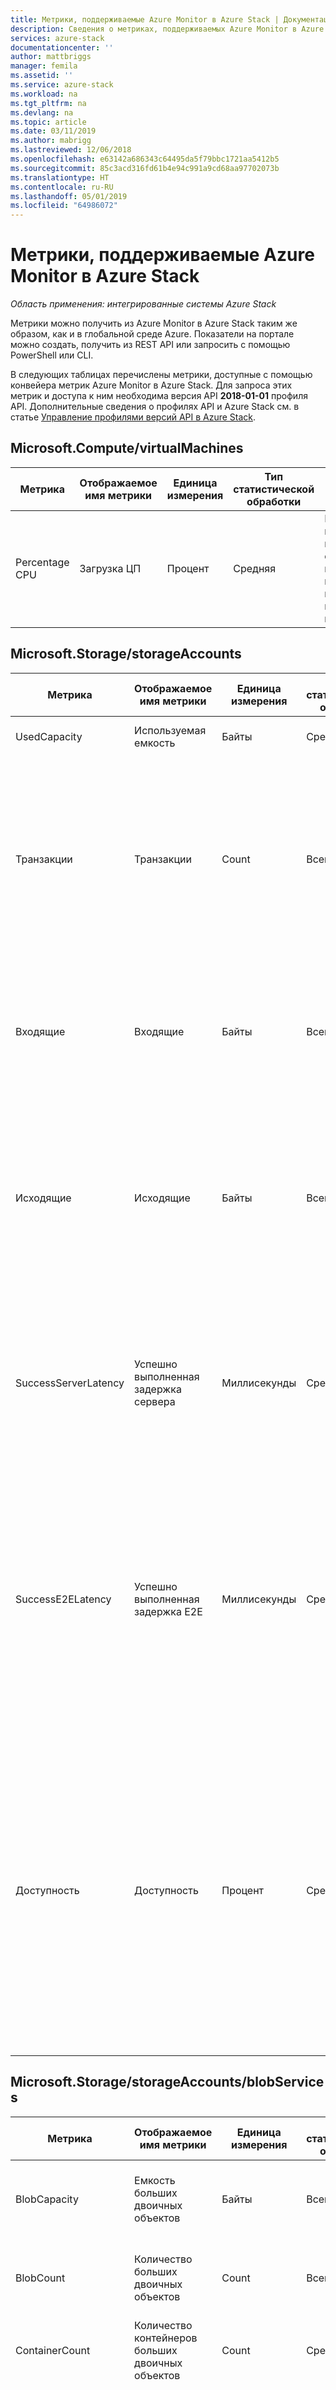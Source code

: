 ```yaml
---
title: Метрики, поддерживаемые Azure Monitor в Azure Stack | Документация Майкрософт
description: Сведения о метриках, поддерживаемых Azure Monitor в Azure Stack.
services: azure-stack
documentationcenter: ''
author: mattbriggs
manager: femila
ms.assetid: ''
ms.service: azure-stack
ms.workload: na
ms.tgt_pltfrm: na
ms.devlang: na
ms.topic: article
ms.date: 03/11/2019
ms.author: mabrigg
ms.lastreviewed: 12/06/2018
ms.openlocfilehash: e63142a686343c64495da5f79bbc1721aa5412b5
ms.sourcegitcommit: 85c3acd316fd61b4e94c991a9cd68aa97702073b
ms.translationtype: HT
ms.contentlocale: ru-RU
ms.lasthandoff: 05/01/2019
ms.locfileid: "64986072"
---
```

# <a name="supported-metrics-with-azure-monitor-on-azure-stack"></a>Метрики, поддерживаемые Azure Monitor в Azure Stack

*Область применения: интегрированные системы Azure Stack*

Метрики можно получить из Azure Monitor в Azure Stack таким же образом, как и в глобальной среде Azure. Показатели на портале можно создать, получить из REST API или запросить с помощью PowerShell или CLI.

В следующих таблицах перечислены метрики, доступные с помощью конвейера метрик Azure Monitor в Azure Stack. Для запроса этих метрик и доступа к ним необходима версия API **2018-01-01** профиля API. Дополнительные сведения о профилях API и Azure Stack см. в статье [Управление профилями версий API в Azure Stack](azure-stack-version-profiles.md).

## <a name="microsoftcomputevirtualmachines"></a>Microsoft.Compute/virtualMachines

| Метрика | Отображаемое имя метрики | Единица измерения | Тип статистической обработки | ОПИСАНИЕ | Измерения |
|----------------|---------------------|---------|------------------|-----------------------------------------------------------------------------------------------|---------------|
| Percentage CPU | Загрузка ЦП | Процент | Средняя | Процент выделенных вычислительных единиц, которые в настоящее время используются виртуальными машинами. | Нет измерений |

## <a name="microsoftstoragestorageaccounts"></a>Microsoft.Storage/storageAccounts

| Метрика | Отображаемое имя метрики | Единица измерения | Тип статистической обработки | ОПИСАНИЕ | Измерения |
|----------------------|------------------------|--------------|------------------|---------------------------------------------------------------------------------------------------------------------------------------------------------------------------------------------------------------------------------------------------------------------------------------------------------------------------------------------------------------------------------|--------------------------------|
| UsedCapacity | Используемая емкость | Байты | Средняя | Используемая емкость учетной записи | Нет измерений |
| Транзакции | Транзакции | Count | Всего | Количество запросов к службе хранения или указанной операции API. Это число включает успешные и неудачные запросы, а также запросы, вызвавшие ошибку. Используйте измерение ResponseType для различных типов ответа. | ResponseType, GeoType, ApiName |
| Входящие | Входящие | Байты | Всего | Объем входящих данных в байтах. Это количество включает входящий трафик из внешнего клиента в службу хранилища Azure, а также входящий трафик в пределах Azure. | GeoType, ApiName |
| Исходящие | Исходящие | Байты | Всего | Объем входящих данных в байтах. Это количество включает исходящий трафик из внешнего клиента в службу хранилища Azure, а также исходящий трафик в пределах Azure. В результате это количество не отражает исходящий трафик для тарификации. | GeoType, ApiName |
| SuccessServerLatency | Успешно выполненная задержка сервера | Миллисекунды | Средняя | Средняя задержка, используемая службой хранилища Azure для обработки успешного запроса, в миллисекундах. Это значение не включает сетевую задержку, указанную в метрике AverageE2ELatency. | GeoType, ApiName |
| SuccessE2ELatency | Успешно выполненная задержка E2E | Миллисекунды | Средняя | Средняя совокупная задержка успешных запросов к службе хранения или указанной операции API в миллисекундах. Это значение включает необходимое время обработки в пределах службы хранилища Azure для считывания запроса, отправки ответа и получения подтверждения ответа. | GeoType, ApiName |
| Доступность | Доступность | Процент | Средняя | Процент доступности службы хранения или указанной операции API. Доступность рассчитывается следующим образом: общее значение запросов для тарификации делится на количество применимых запросов, включая те, которые вызвали непредвиденные ошибки. Все непредвиденные ошибки приводят к снижению уровня доступности службы хранения или указанной операции API. | GeoType, ApiName |

## <a name="microsoftstoragestorageaccountsblobservices"></a>Microsoft.Storage/storageAccounts/blobServices

| Метрика | Отображаемое имя метрики | Единица измерения | Тип статистической обработки | ОПИСАНИЕ | Измерения |
|----------------------|------------------------|--------------|------------------|---------------------------------------------------------------------------------------------------------------------------------------------------------------------------------------------------------------------------------------------------------------------------------------------------------------------------------------------------------------------------------|--------------------------------|
| BlobCapacity | Емкость больших двоичных объектов | Байты | Всего | Объем хранилища, используемый службой BLOB-объектов учетной записи хранения, в байтах. | BlobType |
| BlobCount | Количество больших двоичных объектов | Count | Всего | Количество больших двоичных объектов в службе BLOB-объектов учетной записи хранения. | BlobType |
| ContainerCount | Количество контейнеров больших двоичных объектов | Count | Средняя | Количество контейнеров в службе BLOB-объектов учетной записи хранения. | Нет измерений |
| Транзакции | Транзакции | Count | Всего | Количество запросов к службе хранения или указанной операции API. Это число включает успешные и неудачные запросы, а также запросы, вызвавшие ошибку. Используйте измерение ResponseType для различных типов ответа. | ResponseType, GeoType, ApiName |
| Входящие | Входящие | Байты | Всего | Объем входящих данных в байтах. Это количество включает входящий трафик из внешнего клиента в службу хранилища Azure, а также входящий трафик в пределах Azure. | GeoType, ApiName |
| Исходящие | Исходящие | Байты | Всего | Объем входящих данных в байтах. Это количество включает исходящий трафик из внешнего клиента в службу хранилища Azure, а также исходящий трафик в пределах Azure. В результате это количество не отражает исходящий трафик для тарификации. | GeoType, ApiName |
| SuccessServerLatency | Успешно выполненная задержка сервера | Миллисекунды | Средняя | Средняя задержка, используемая службой хранилища Azure для обработки успешного запроса, в миллисекундах. Это значение не включает сетевую задержку, указанную в метрике AverageE2ELatency. | GeoType, ApiName |
| SuccessE2ELatency | Успешно выполненная задержка E2E | Миллисекунды | Средняя | Средняя совокупная задержка успешных запросов к службе хранения или указанной операции API в миллисекундах. Это значение включает необходимое время обработки в пределах службы хранилища Azure для считывания запроса, отправки ответа и получения подтверждения ответа. | GeoType, ApiName |
| Доступность | Доступность | Процент | Средняя | Процент доступности службы хранения или указанной операции API. Доступность рассчитывается следующим образом: общее значение запросов для тарификации делится на количество применимых запросов, включая те, которые вызвали непредвиденные ошибки. Все непредвиденные ошибки приводят к снижению уровня доступности службы хранения или указанной операции API. | GeoType, ApiName |

## <a name="microsoftstoragestorageaccountstableservices"></a>Microsoft.Storage/storageAccounts/tableServices

| Метрика | Отображаемое имя метрики | Единица измерения | Тип статистической обработки | ОПИСАНИЕ | Измерения |
|----------------------|------------------------|--------------|------------------|---------------------------------------------------------------------------------------------------------------------------------------------------------------------------------------------------------------------------------------------------------------------------------------------------------------------------------------------------------------------------------|--------------------------------|
| TableCapacity | Емкость таблицы | Байты | Средняя | Объем хранилища, используемый Хранилищем таблиц учетной записи хранения, в байтах. | Нет измерений |
| TableCount | Количество таблиц | Count | Средняя | Количество таблиц в Хранилище таблиц учетной записи хранения. | Нет измерений |
| TableEntityCount | Количество сущностей таблиц | Count | Средняя | Количество сущностей таблиц в Хранилище таблиц учетной записи хранения. | Нет измерений |
| Транзакции | Транзакции | Count | Всего | Количество запросов к службе хранения или указанной операции API. Это число включает успешные и неудачные запросы, а также запросы, вызвавшие ошибку. Используйте измерение ResponseType для различных типов ответа. | ResponseType, GeoType, ApiName |
| Входящие | Входящие | Байты | Всего | Объем входящих данных в байтах. Это количество включает входящий трафик из внешнего клиента в службу хранилища Azure, а также входящий трафик в пределах Azure. | GeoType, ApiName |
| Исходящие | Исходящие | Байты | Всего | Объем входящих данных в байтах. Это количество включает исходящий трафик из внешнего клиента в службу хранилища Azure, а также исходящий трафик в пределах Azure. В результате это количество не отражает исходящий трафик для тарификации. | GeoType, ApiName |
| SuccessServerLatency | Успешно выполненная задержка сервера | Миллисекунды | Средняя | Средняя задержка, используемая службой хранилища Azure для обработки успешного запроса, в миллисекундах. Это значение не включает сетевую задержку, указанную в метрике AverageE2ELatency. | GeoType, ApiName |
| SuccessE2ELatency | Успешно выполненная задержка E2E | Миллисекунды | Средняя | Средняя совокупная задержка успешных запросов к службе хранения или указанной операции API в миллисекундах. Это значение включает необходимое время обработки в пределах службы хранилища Azure для считывания запроса, отправки ответа и получения подтверждения ответа. | GeoType, ApiName |
| Доступность | Доступность | Процент | Средняя | Процент доступности службы хранения или указанной операции API. Доступность рассчитывается следующим образом: общее значение запросов для тарификации делится на количество применимых запросов, включая те, которые вызвали непредвиденные ошибки. Все непредвиденные ошибки приводят к снижению уровня доступности службы хранения или указанной операции API. | GeoType, ApiName |

## <a name="microsoftstoragestorageaccountsqueueservices"></a>Microsoft.Storage/storageAccounts/queueServices

| Метрика | Отображаемое имя метрики | Единица измерения | Тип статистической обработки | ОПИСАНИЕ | Измерения |
|----------------------|------------------------|--------------|------------------|---------------------------------------------------------------------------------------------------------------------------------------------------------------------------------------------------------------------------------------------------------------------------------------------------------------------------------------------------------------------------------|--------------------------------|
| QueueCapacity | Емкость очереди | Байты | Средняя | Объем хранилища, используемый службой очередей учетной записи хранения, в байтах. | Нет измерений |
| QueueCount | Количество очередей | Count | Средняя | Количество очередей в службе очередей учетной записи хранения. | Нет измерений |
| QueueMessageCount | Количество сообщений очереди | Count | Средняя | Приблизительное количество сообщений очередей в службе очередей учетной записи хранения. | Нет измерений |
| Транзакции | Транзакции | Count | Всего | Количество запросов к службе хранения или указанной операции API. Это число включает успешные и неудачные запросы, а также запросы, вызвавшие ошибку. Используйте измерение ResponseType для различных типов ответа. | ResponseType, GeoType, ApiName |
| Входящие | Входящие | Байты | Всего | Объем входящих данных в байтах. Это количество включает входящий трафик из внешнего клиента в службу хранилища Azure, а также входящий трафик в пределах Azure. | GeoType, ApiName |
| Исходящие | Исходящие | Байты | Всего | Объем входящих данных в байтах. Это количество включает исходящий трафик из внешнего клиента в службу хранилища Azure, а также исходящий трафик в пределах Azure. В результате это количество не отражает исходящий трафик для тарификации. | GeoType, ApiName |
| SuccessServerLatency | Успешно выполненная задержка сервера | Миллисекунды | Средняя | Средняя задержка, используемая службой хранилища Azure для обработки успешного запроса, в миллисекундах. Это значение не включает сетевую задержку, указанную в метрике AverageE2ELatency. | GeoType, ApiName |
| SuccessE2ELatency | Успешно выполненная задержка E2E | Миллисекунды | Средняя | Средняя совокупная задержка успешных запросов к службе хранения или указанной операции API в миллисекундах. Это значение включает необходимое время обработки в пределах службы хранилища Azure для считывания запроса, отправки ответа и получения подтверждения ответа. | GeoType, ApiName |
| Доступность | Доступность | Процент | Средняя | Процент доступности службы хранения или указанной операции API. Доступность рассчитывается следующим образом: общее значение запросов для тарификации делится на количество применимых запросов, включая те, которые вызвали непредвиденные ошибки. Все непредвиденные ошибки приводят к снижению уровня доступности службы хранения или указанной операции API. | GeoType, ApiName |

## <a name="next-steps"></a>Дополнительная информация

Узнайте больше о службе [Azure Monitor в Azure Stack](azure-stack-metrics-azure-data.md).
